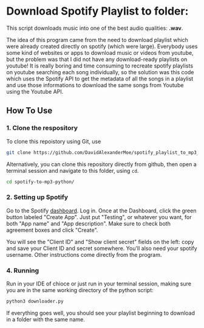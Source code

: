 # Download Spotify Playlist to folder:

This script downloads music into one of the best audio qualities: **.wav**.

The idea of this program came from the need to download playlist which were already created directly on spotify (which were large).
Everybody uses some kind of websites or apps to download music or videos from youtube, but the problem was that I did not have any download-ready playlists on youtube!
It is really boring and time consuming to recreate spotify playlists on youtube searching each song individually, so the solution was this code which uses the Spotify API to get the metadata of all the songs in a playlist and use those informations to download the same songs from Youtube using the Youtube API.

## How To Use
### 1. Clone the respository

To clone this repoistory using Git, use

```bash
git clone https://github.com/DavidAlexanderMoe/spotify_playlist_to_mp3_folder
```

Alternatively, you can clone this repository directly from github, then open a terminal session and navigate to this folder, using `cd`.

```bash
cd spotify-to-mp3-python/
```

### 2. Setting up Spotify

Go to the Spotify [dashboard](https://developer.spotify.com/dashboard/).  Log in. Once at the Dashboard, click the green button labeled "Create App". Just put "Testing", or whatever you want, for both "App name" and "App description". Make sure to check both agreement boxes and click "Create".

You will see the "Client ID" and "Show client secret" fields on the left: copy and save your Client ID and secret somewhere.
You'll also need your spotify username. 
Other instructions come directly from the program.

### 4. Running

Run in your IDE of chioce or just run in your terminal session, making sure you are in the same working directory of the python script:

```bash
python3 downloader.py
```

If everything goes well, you should see your playlist beginning to download in a folder with the same name.
